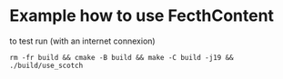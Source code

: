 # Example how to use FecthContent
to test run (with an internet connexion)
```
rm -fr build && cmake -B build && make -C build -j19 && ./build/use_scotch
```
